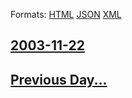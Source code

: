 
Formats: [HTML](2003/11/22/index.html)  [JSON](2003/11/22/index.json)  [XML](2003/11/22/index.xml)  

## [2003-11-22](/news/2003/11/22/index.md)

## [Previous Day...](/news/2003/11/21/index.md)

